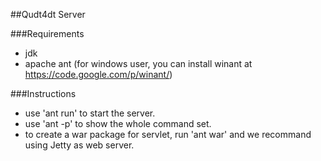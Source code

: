 ##Qudt4dt Server

###Requirements
- jdk
- apache ant (for windows user, you can install winant at https://code.google.com/p/winant/)

###Instructions
- use 'ant run' to start the server.
- use 'ant -p' to show the whole command set.
- to create a war package for servlet, run 'ant war' and we recommand using Jetty as web server.
